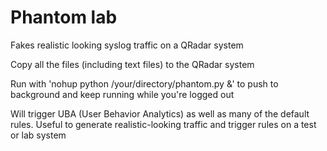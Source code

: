 # Phantom lab

Fakes realistic looking syslog traffic on a QRadar system

Copy all the files (including text files) to the QRadar system

Run with 'nohup python /your/directory/phantom.py &' to push to background and keep running while you're logged out

Will trigger UBA (User Behavior Analytics) as well as many of the default rules. Useful to generate realistic-looking traffic and trigger rules on a test or lab system